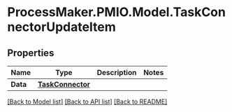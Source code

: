 # ProcessMaker.PMIO.Model.TaskConnectorUpdateItem
## Properties

Name | Type | Description | Notes
------------ | ------------- | ------------- | -------------
**Data** | [**TaskConnector**](TaskConnector.md) |  | 

[[Back to Model list]](../README.md#documentation-for-models) [[Back to API list]](../README.md#documentation-for-api-endpoints) [[Back to README]](../README.md)

